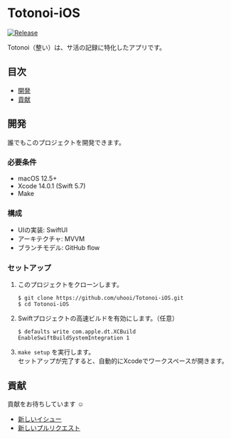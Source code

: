 # Totonoi-iOS

[![Release](https://img.shields.io/github/v/release/uhooi/Totonoi-iOS)](https://github.com/uhooi/Totonoi-iOS/releases/latest)

Totonoi（整い）は、サ活の記録に特化したアプリです。

## 目次

- [開発](#開発)
- [貢献](#貢献)

## 開発

誰でもこのプロジェクトを開発できます。

### 必要条件

- macOS 12.5+
- Xcode 14.0.1 (Swift 5.7)
- Make

### 構成

- UIの実装: SwiftUI
- アーキテクチャ: MVVM
- ブランチモデル: GitHub flow

### セットアップ

1. このプロジェクトをクローンします。  
    ```shell
    $ git clone https://github.com/uhooi/Totonoi-iOS.git
    $ cd Totonoi-iOS
    ```

2. Swiftプロジェクトの高速ビルドを有効にします。（任意）  
    ```shell
    $ defaults write com.apple.dt.XCBuild EnableSwiftBuildSystemIntegration 1
    ```

3. `make setup` を実行します。  
セットアップが完了すると、自動的にXcodeでワークスペースが開きます。

## 貢献

貢献をお待ちしています :relaxed:

- [新しいイシュー](https://github.com/uhooi/Totonoi-iOS/issues/new)
- [新しいプルリクエスト](https://github.com/uhooi/Totonoi-iOS/compare)
